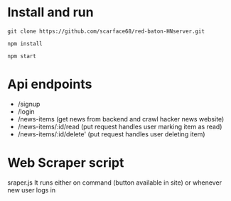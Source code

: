 # Install and run

```
git clone https://github.com/scarface68/red-baton-HNserver.git

npm install

npm start
```

# Api endpoints
 - /signup 
  - /login
  - /news-items (get news from backend and crawl hacker news website)
  - /news-items/:id/read (put request handles user marking item as read)
  - /news-items/:id/delete' (put request handles user deleting item)

  # Web Scraper script
  sraper.js
  It runs either on command (button available in site) or whenever new user logs in
